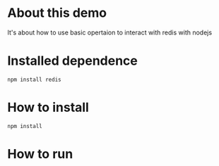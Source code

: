 # About this demo

It's about how to use basic opertaion to interact with redis with nodejs

# Installed dependence

```
npm install redis
```

# How to install

```
npm install
```

# How to run

```

```
